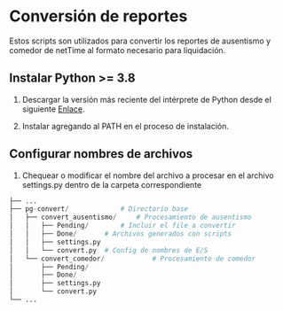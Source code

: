 # Conversión de reportes
Estos scripts son utilizados para convertir los reportes de ausentismo y comedor de netTime al formato necesario para liquidación.

## Instalar Python >= 3.8 ##
1. Descargar la versión más reciente del intérprete de Python desde el siguiente [Enlace](https://www.python.org/ftp/python/3.8.2/python-3.8.2.exe "Python Downloads").

2. Instalar agregando al PATH en el proceso de instalación.


## Configurar nombres de archivos ##
1. Chequear o modificar el nombre del archivo a procesar en el archivo settings.py dentro de la carpeta correspondiente

``` python
├── ...
├── pg-convert/				# Directorio base
│   ├── convert_ausentismo/		# Procesamiento de ausentismo
│	│	├── Pending/		# Incluir el file a convertir
│	│	├── Done/		# Archivos generados con scripts
│	│	├── settings.py 
│	│	└── convert.py	# Config de nombres de E/S
│   └── convert_comedor/    		# Procesamiento de comedor
│		├── Pending/
│		├── Done/
│		├── settings.py
│		└── convert.py
└── ...
```

